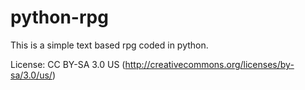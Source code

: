 python-rpg
==========

This is a simple text based rpg coded in python.

License: CC BY-SA 3.0 US (http://creativecommons.org/licenses/by-sa/3.0/us/)
